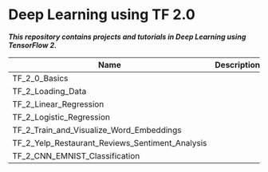 # Deep Learning using TF 2.0

***This repository contains projects and tutorials in Deep Learning using TensorFlow 2.***

|       Name        |                           Description                          |   Status    |
| ----------------- | -------------------------------------------------------------- | ----------- |
| TF_2_0_Basics     |  | Completed |
| TF_2_Loading_Data |  | Completed |
| TF_2_Linear_Regression |  | Completed |
| TF_2_Logistic_Regression |  | Completed |
| TF_2_Train_and_Visualize_Word_Embeddings |  | Completed |
| TF_2_Yelp_Restaurant_Reviews_Sentiment_Analysis |  |  Completed |
| TF_2_CNN_EMNIST_Classification |  | Completed |
